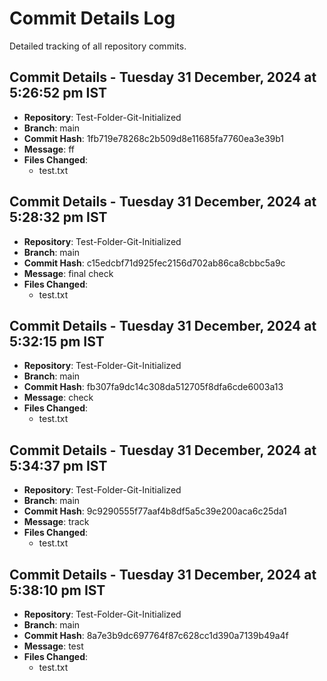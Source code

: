 # Commit Details Log

Detailed tracking of all repository commits.

## Commit Details - Tuesday 31 December, 2024 at 5:26:52 pm IST
- **Repository**: Test-Folder-Git-Initialized
- **Branch**: main
- **Commit Hash**: 1fb719e78268c2b509d8e11685fa7760ea3e39b1
- **Message**: ff
- **Files Changed**:
  - test.txt

## Commit Details - Tuesday 31 December, 2024 at 5:28:32 pm IST
- **Repository**: Test-Folder-Git-Initialized
- **Branch**: main
- **Commit Hash**: c15edcbf71d925fec2156d702ab86ca8cbbc5a9c
- **Message**: final check
- **Files Changed**:
  - test.txt

## Commit Details - Tuesday 31 December, 2024 at 5:32:15 pm IST
- **Repository**: Test-Folder-Git-Initialized
- **Branch**: main
- **Commit Hash**: fb307fa9dc14c308da512705f8dfa6cde6003a13
- **Message**: check
- **Files Changed**:
  - test.txt

## Commit Details - Tuesday 31 December, 2024 at 5:34:37 pm IST
- **Repository**: Test-Folder-Git-Initialized
- **Branch**: main
- **Commit Hash**: 9c9290555f77aaf4b8df5a5c39e200aca6c25da1
- **Message**: track
- **Files Changed**:
  - test.txt

## Commit Details - Tuesday 31 December, 2024 at 5:38:10 pm IST
- **Repository**: Test-Folder-Git-Initialized
- **Branch**: main
- **Commit Hash**: 8a7e3b9dc697764f87c628cc1d390a7139b49a4f
- **Message**: test
- **Files Changed**:
  - test.txt

